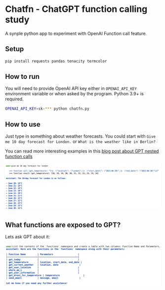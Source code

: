 # Chatfn - ChatGPT function calling study
A synple python app to experiment with OpenAI Function call feature.

## Setup
```bash 
pip install requests pandas tenacity termcolor
```

## How to run
You will need to provide OpenAI API key either in `OPENAI_API_KEY` environment variable or when asked by the program.
Python 3.9+ is required.

```bash
OPENAI_API_KEY=sk-*** python chatfn.py
```

## How to use
Just type in something about weather forecasts. You could start with
`Give me 10 day forecast for London.` or `What is the weather like in Berlin?`

You can read more interesting examples in this [blog post about GPT nested function calls](https://medium.com/@peter.zentai/gpt-nested-function-calls-and-conversational-workflow-exploration-885a632b39aa)

![Alt text](img/chatfn.png)

## What functions are exposed to GPT?
Lets ask GPT about it:

![Alt text](img/fnlist.png)